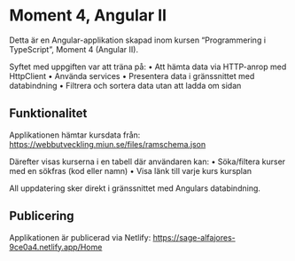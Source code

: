 # Moment 4, Angular II
Detta är en Angular-applikation skapad inom kursen “Programmering i TypeScript”, Moment 4 (Angular II).

Syftet med uppgiften var att träna på:
	•	Att hämta data via HTTP-anrop med HttpClient
	•	Använda services
	•	Presentera data i gränssnittet med databindning
	•	Filtrera och sortera data utan att ladda om sidan

## Funktionalitet
Applikationen hämtar kursdata från:
https://webbutveckling.miun.se/files/ramschema.json

Därefter visas kurserna i en tabell där användaren kan:
	•	Söka/filtera kurser med en sökfras (kod eller namn)
	•	Visa länk till varje kurs kursplan

All uppdatering sker direkt i gränssnittet med Angulars databindning.

## Publicering
Applikationen är publicerad via Netlify: https://sage-alfajores-9ce0a4.netlify.app/Home